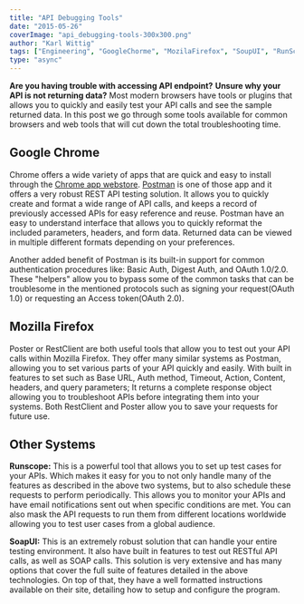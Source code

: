 ```yaml
---
title: "API Debugging Tools"
date: "2015-05-26"
coverImage: "api_debugging-tools-300x300.png"
author: "Karl Wittig"
tags: ["Engineering", "GoogleChorme", "MozilaFirefox", "SoupUI", "RunScope"]
type: "async"
---
```


**Are you having trouble with accessing API endpoint?** **Unsure why your API is not returning data?** Most modern browsers have tools or plugins that allows you to quickly and easily test your API calls and see the sample returned data. In this post we go through some tools available for common browsers and web tools that will cut down the total troubleshooting time.

## Google Chrome

Chrome offers a wide variety of apps that are quick and easy to install through the [Chrome app webstore](https://chrome.google.com/webstore/). [Postman](http://www.getpostman.com/) is one of those app and it offers a very robust REST API testing solution. It allows you to quickly create and format a wide range of API calls, and keeps a record of previously accessed APIs for easy reference and reuse. Postman have an easy to understand interface that allows you to quickly reformat the included parameters, headers, and form data. Returned data can be viewed in multiple different formats depending on your preferences.

Another added benefit of Postman is its built-in support for common authentication procedures like: Basic Auth, Digest Auth, and OAuth 1.0/2.0. These "helpers" allow you to bypass some of the common tasks that can be troublesome in the mentioned protocols such as signing your request(OAuth 1.0) or requesting an Access token(OAuth 2.0).

## Mozilla Firefox

Poster or RestClient are both useful tools that allow you to test out your API calls within Mozilla Firefox. They offer many similar systems as Postman, allowing you to set various parts of your API quickly and easily. With built in features to set such as Base URL, Auth method, Timeout, Action, Content, headers, and query parameters; It returns a complete response object allowing you to troubleshoot APIs before integrating them into your systems. Both RestClient and Poster allow you to save your requests for future use.

## Other Systems

**Runscope:** This is a powerful tool that allows you to set up test cases for your APIs. Which makes it easy for you to not only handle many of the features as described in the above two systems, but to also schedule these requests to perform periodically. This allows you to monitor your APIs and have email notifications sent out when specific conditions are met. You can also mask the API requests to run them from different locations worldwide allowing you to test user cases from a global audience.

**SoapUI:** This is an extremely robust solution that can handle your entire testing environment. It also have built in features to test out RESTful API calls, as well as SOAP calls. This solution is very extensive and has many options that cover the full suite of features detailed in the above technologies. On top of that, they have a well formatted instructions available on their site, detailing how to setup and configure the program.
